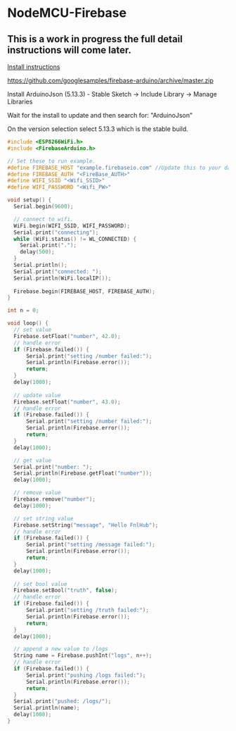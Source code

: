 # NodeMCU-Firebase

## This is a work in progress the full detail instructions will come later.

[Install instructions](https://github.com/FirebaseExtended/firebase-arduino/tree/master/examples/FirebaseDemo_ESP8266)

https://github.com/googlesamples/firebase-arduino/archive/master.zip

Install ArduinoJson (5.13.3) - Stable
Sketch -> Include Library -> Manage Libraries

Wait for the install to update and then search for: "ArduinoJson"

On the version selection select 5.13.3 which is the stable build. 

```c
#include <ESP8266WiFi.h>
#include <FirebaseArduino.h>

// Set these to run example.
#define FIREBASE_HOST "example.firebaseio.com" //Update this to your database url without the https:// and the last /
#define FIREBASE_AUTH "<FireBase_AUTH>"
#define WIFI_SSID "<Wifi_SSID>"
#define WIFI_PASSWORD "<Wifi_PW>"

void setup() {
  Serial.begin(9600);

  // connect to wifi.
  WiFi.begin(WIFI_SSID, WIFI_PASSWORD);
  Serial.print("connecting");
  while (WiFi.status() != WL_CONNECTED) {
    Serial.print(".");
    delay(500);
  }
  Serial.println();
  Serial.print("connected: ");
  Serial.println(WiFi.localIP());
  
  Firebase.begin(FIREBASE_HOST, FIREBASE_AUTH);
}

int n = 0;

void loop() {
  // set value
  Firebase.setFloat("number", 42.0);
  // handle error
  if (Firebase.failed()) {
      Serial.print("setting /number failed:");
      Serial.println(Firebase.error());  
      return;
  }
  delay(1000);
  
  // update value
  Firebase.setFloat("number", 43.0);
  // handle error
  if (Firebase.failed()) {
      Serial.print("setting /number failed:");
      Serial.println(Firebase.error());  
      return;
  }
  delay(1000);

  // get value 
  Serial.print("number: ");
  Serial.println(Firebase.getFloat("number"));
  delay(1000);

  // remove value
  Firebase.remove("number");
  delay(1000);

  // set string value
  Firebase.setString("message", "Hello FnlHub");
  // handle error
  if (Firebase.failed()) {
      Serial.print("setting /message failed:");
      Serial.println(Firebase.error());  
      return;
  }
  delay(1000);
  
  // set bool value
  Firebase.setBool("truth", false);
  // handle error
  if (Firebase.failed()) {
      Serial.print("setting /truth failed:");
      Serial.println(Firebase.error());  
      return;
  }
  delay(1000);

  // append a new value to /logs
  String name = Firebase.pushInt("logs", n++);
  // handle error
  if (Firebase.failed()) {
      Serial.print("pushing /logs failed:");
      Serial.println(Firebase.error());  
      return;
  }
  Serial.print("pushed: /logs/");
  Serial.println(name);
  delay(1000);
}
```
